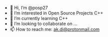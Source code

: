 - 👋 Hi, I’m @posp27
- 👀 I’m interested in Open Source Projects C++
- 🌱 I’m currently learning C++
- 💞️ I’m looking to collaborate on ...
- 📫 How to reach me: ak.di@protonmail.com

<!---
posp27/posp27 is a ✨ special ✨ repository because its `README.md` (this file) appears on your GitHub profile.
You can click the Preview link to take a look at your changes.
--->
